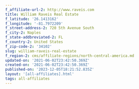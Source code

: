 ```yaml
---
f_affiliate-url-2: http://www.raveis.com
title: William Raveis Real Estate
f_latitude: '26.1413162'
f_longitude: '-81.7972209'
f_street-address-2: 720 5th Avenue South­
f_city-2: Naples­
f_state-addbreviated-2: FL­
f_country-2: United States
f_zip-code-2: '34102'
slug: william-raveis-real-estate
f_region-2: cms/affiliate-regions/north-central-america.md
updated-on: '2021-06-02T23:42:50.369Z'
created-on: '2021-06-02T23:42:50.369Z'
published-on: '2023-12-05T18:21:52.835Z'
layout: '[all-affiliates].html'
tags: all-affiliates
---
```



